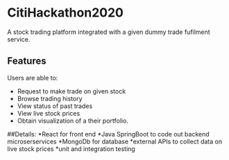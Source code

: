# CitiHackathon2020

A stock trading platform integrated with a given dummy trade fufilment service.

## Features

Users are able to:
* Request to make trade on given stock
* Browse trading history
* View status of past trades
* View live stock prices
* Obtain visualization of a their portfolio.

##Details:
*React for front end
*Java SpringBoot to code out backend microserservices
*MongoDb for database
*external APIs to collect data on live stock prices
*unit and integration testing
